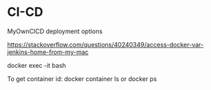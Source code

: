 # CI-CD
MyOwnCICD deployment options


https://stackoverflow.com/questions/40240349/access-docker-var-jenkins-home-from-my-mac

docker exec -it <containerid> bash
  
To get container id:
docker container ls or docker ps
